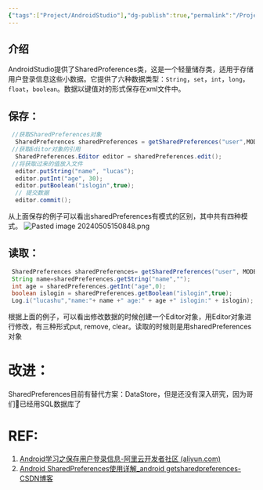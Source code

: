 ```yaml
---
{"tags":["Project/AndroidStudio"],"dg-publish":true,"permalink":"/Project/省中医APP开发/Android之用户信息保存/","dgPassFrontmatter":true}
---
```


## 介绍
AndroidStudio提供了SharedProferences类，这是一个轻量储存类，适用于存储用户登录信息这些小数据。它提供了六种数据类型：`String`，`set`，`int`，`long`，`float`，`boolean`。数据以键值对的形式保存在xml文件中。

## 保存：
```java
 //获取SharedPreferences对象
  SharedPreferences sharedPreferences = getSharedPreferences("user",MODE_PRIVATE);
 //获取Editor对象的引用
  SharedPreferences.Editor editor = sharedPreferences.edit();
 //将获取过来的值放入文件
  editor.putString("name", "lucas");
  editor.putInt("age", 30);
  editor.putBoolean("islogin",true);
  // 提交数据
  editor.commit();
```
从上面保存的例子可以看出sharedPreferences有模式的区别，其中共有四种模式。
![Pasted image 20240505150848.png](/img/user/Project/%E7%9C%81%E4%B8%AD%E5%8C%BBAPP%E5%BC%80%E5%8F%91/%E5%9B%BE%E7%89%87/Pasted%20image%2020240505150848.png)
## 读取：
```java
 SharedPreferences sharedPreferences= getSharedPreferences("user", MODE_PRIVATE);
 String name=sharedPreferences.getString("name","");
 int age = sharedPreferences.getInt("age",0);
 boolean islogin = sharedPreferences.getBoolean("islogin",true);
 Log.i("lucashu","name:"+ name +" age:" + age +" islogin:" + islogin);
```

根据上面的例子，可以看出修改数据的时候创建一个Editor对象，用Editor对象进行修改，有三种形式put, remove, clear。读取的时候则是用sharedPreferences对象
# 改进：
SharedPreferences目前有替代方案：DataStore，但是还没有深入研究，因为哥们🤠已经用SQL数据库了
# REF:
1. [Android学习之保存用户登录信息-阿里云开发者社区 (aliyun.com)](https://developer.aliyun.com/article/642423#:~:text=%E6%88%91%E4%BB%AC%E5%8F%AF%E4%BB%A5%E9%80%9A%E8%BF%87SharedProferences%E7%B1%BB%E7%9A%84getSharedPreferences%20%28String,NAME%2C%20int%20MODE%29%E6%96%B9%E6%B3%95%E6%9D%A5%E5%AE%9E%E7%8E%B0%E5%AF%B9%E7%94%A8%E6%88%B7%E7%99%BB%E5%BD%95%E4%BF%A1%E6%81%AF%E7%9A%84%E4%BF%9D%E5%AD%98%EF%BC%8C%E5%A6%82%EF%BC%9A%E7%94%A8%E6%88%B7%E5%90%8D%EF%BC%8C%E5%AF%86%E7%A0%81%EF%BC%8C%EF%BD%83%EF%BD%8F%EF%BD%8F%EF%BD%8B%EF%BD%89%EF%BD%85%E7%AD%89%E3%80%82)
2. [Android SharedPreferences使用详解_android getsharedpreferences-CSDN博客](https://blog.csdn.net/huweiliyi/article/details/105496932)